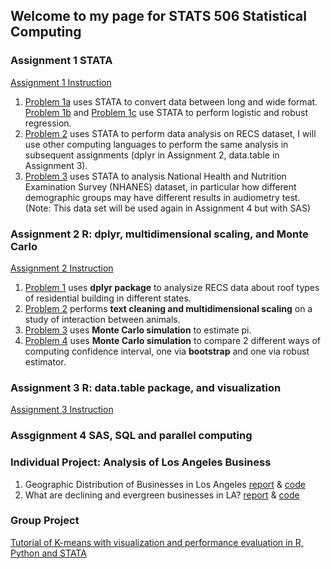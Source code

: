 ## Welcome to my page for STATS 506 Statistical Computing

### Assignment 1 STATA
[Assignment 1 Instruction](https://jbhender.github.io/Stats506/ProblemSet1.html)
1. [Problem 1a](https://github.com/pengyunbin/stats506/blob/master/hw1_problem1a.do) uses STATA to convert data between long and wide format. [Problem 1b](https://github.com/pengyunbin/stats506/blob/master/hw1_problem1b.do) and [Problem 1c](https://github.com/pengyunbin/stats506/blob/master/hw1_problem1c.do) use STATA to perform logistic and robust regression. 
2. [Problem 2](https://github.com/pengyunbin/stats506/blob/master/hw1_problem_2.do) uses STATA to perform data analysis on RECS dataset, I will use other computing languages to perform the same analysis in subsequent assignments (dplyr in Assignment 2, data.table in Assignment 3). 
3. [Problem 3](https://github.com/pengyunbin/stats506/blob/master/hw1_problem_3.do) uses STATA to analysis National Health and Nutrition Examination Survey (NHANES) dataset, in particular how different demographic groups may have different results in audiometry test. (Note: This data set will be used again in Assignment 4 but with SAS)

### Assignment 2 R: dplyr, multidimensional scaling, and Monte Carlo
[Assignment 2 Instruction](https://jbhender.github.io/Stats506/ProblemSet2.html)
1. [Problem 1](https://pengyunbin.github.io/stats506/hw2_q1) uses **dplyr package** to analysize RECS data about roof types of residential building in different states. 
2. [Problem 2](https://pengyunbin.github.io/stats506/hw2_q2) performs **text cleaning and multidimensional scaling** on a study of interaction between animals. 
3. [Problem 3](https://pengyunbin.github.io/stats506/hw2_q3) uses **Monte Carlo simulation** to estimate pi.
4. [Problem 4](https://pengyunbin.github.io/stats506/hw2_q4) uses **Monte Carlo simulation** to compare 2 different ways of computing confidence interval, one via **bootstrap** and one via robust estimator. 

### Assignment 3 R: data.table package, and visualization
[Assignment 3 Instruction](https://jbhender.github.io/Stats506/ProblemSet3.html)


### Assgignment 4 SAS, SQL and parallel computing

### Individual Project: Analysis of Los Angeles Business
1. Geographic Distribution of Businesses in Los Angeles [report](https://pengyunbin.github.io/stats506/Project_Question_1_final.pdf) & [code](https://github.com/pengyunbin/stats506/blob/master/Project_Question_1_code_final.R)
2. What are declining and evergreen businesses in LA? [report](https://github.com/pengyunbin/stats506/Project_Question_2_Final.pdf) & [code](https://github.com/pengyunbin/stats506/blob/master/Project_Question_2_final_code.R)

### Group Project 
[Tutorial of K-means with visualization and performance evaluation in R, Python and STATA](https://pengyunbin.github.io/stats506/Group%203%20Project%20Final.html)
